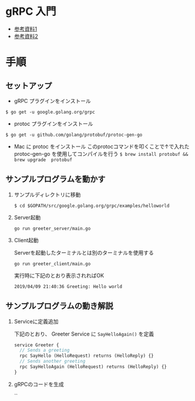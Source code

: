 # gRPC 入門

- [参考資料1](https://grpc.io/docs/quickstart/go.html)
- [参考資料2](https://qiita.com/yasuno0327/items/625c18de44152d6bfc1b)


# 手順

## セットアップ

- gRPC プラグインをインストール

`$ go get -u google.golang.org/grpc`

- protoc プラグインをインストール

`$ go get -u github.com/golang/protobuf/protoc-gen-go`

- Mac に protoc をインストール
このprotocコマンドを叩くことで↑で入れた protoc-gen-go を使用してコンパイルを行う
`$ brew install protobuf && brew upgrade  protobuf`


## サンプルプログラムを動かす

1. サンプルディレクトリに移動

   `$ cd $GOPATH/src/google.golang.org/grpc/examples/helloworld`

1. Server起動

   `go run greeter_server/main.go`
    
1. Client起動

   Serverを起動したターミナルとは別のターミナルを使用する

   `go run greeter_client/main.go`

   実行時に下記のとおり表示されればOK
    
   ```
   2019/04/09 21:40:36 Greeting: Hello world
   ```

## サンプルプログラムの動き解説

1. Serviceに定義追加

   下記のとおり、 Greeter Service に `SayHelloAgain()` を定義
   
   ```proto
   service Greeter {
     // Sends a greeting
     rpc SayHello (HelloRequest) returns (HelloReply) {}
     // Sends another greeting
     rpc SayHelloAgain (HelloRequest) returns (HelloReply) {}
   }
   ```
   
1. gRPCのコードを生成

   ``
